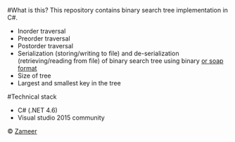 #What is this?
This repository contains binary search tree implementation in C#.

 - Inorder  traversal
 - Preorder  traversal
 - Postorder traversal
 - Serialization (storing/writing to file) and de-serialization (retrieving/reading from file) of binary search tree using binary [or soap format](https://msdn.microsoft.com/en-us/library/et91as27.aspx?cs-save-lang=1&cs-lang=csharp#code-snippet-10)
 - Size of tree
 - Largest and smallest key in the tree

#Technical stack

 -  C# (.NET 4.6)
 - Visual studio 2015 community

&copy; [Zameer](http://xameeramir.github.io/)
 
